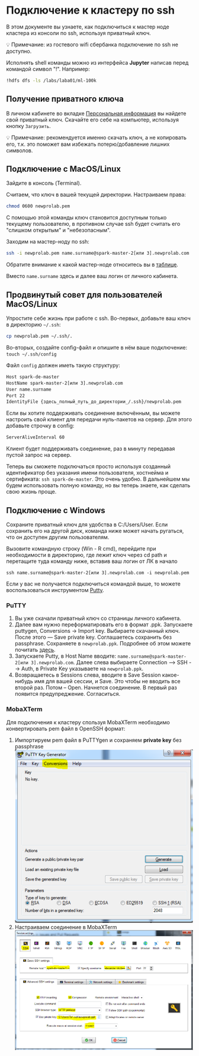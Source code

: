 # Подключение к кластеру по ssh

В этом документе вы узнаете, как подключиться к мастер ноде кластера из консоли по ssh, используя приватный ключ.

💡 Примечание: из гостевого wifi сбербанка подключение по ssh не доступно.

Исполнять shell команды можно из интерфейса **Jupyter** написав перед командой символ "!". Например:

```bash
!hdfs dfs -ls /labs/laba01/ml-100k
```

## Получение приватного ключа

В личном кабинете во вкладке [Персональная информация](https://lk-spark-de.newprolab.com/access) вы найдете свой приватный ключ. Скачайте его себе на компьютер, используя кнопку `Загрузить`.

💡 Примечание: рекомендуется именно скачать ключ, а не копировать его, т.к. это поможет вам избежать потерю/добавление лишних символов.

## Подключение с MacOS/Linux

Зайдите в консоль (Terminal).

Считаем, что ключ в вашей текущей директории. Настраиваем права:

```bash
chmod 0600 newprolab.pem
```

С помощью этой команды ключ становится доступным только текущему пользователю, в противном случае ssh будет считать его "слишком открытым" и "небезопасным".

Заходим на мастер-ноду по ssh:

```bash
ssh -i newprolab.pem name.surname@spark-master-2[или 3].newprolab.com
```

Обратите внимание к какой мастер-ноде относитесь вы в [таблице](Table_Users_Masters.md).

Вместо `name.surname` здесь и далее ваш логин от личного кабинета.

## Продвинутый совет для пользователей MacOS/Linux

Упростите себе жизнь при работе с ssh. Во-первых, добавьте ваш ключ в директорию `~/.ssh`:

```bash
cp newprolab.pem ~/.ssh/.
```

Во-вторых, создайте config-файл и опишите в нём ваше подключение: `touch ~/.ssh/config`

Файл `config` должен иметь такую структуру:

```bash
Host spark-de-master
HostName spark-master-2[или 3].newprolab.com
User name.surname
Port 22
IdentityFile {здесь_полный_путь_до_директории_/.ssh}/newprolab.pem
```

Если вы хотите поддерживать соединение включённым, вы можете настроить свой клиент для передачи нуль-пакетов на сервер. Для этого добавьте строчку в config:

```bash
ServerAliveInterval 60
```

Клиент будет поддерживать соединение, раз в минуту передавая пустой запрос на сервер.

Теперь вы сможете подключаться просто используя созданный идентификатор без указания имени пользователя, хостнейма и сертификата: `ssh spark-de-master`. Это очень удобно. В дальнейшем мы будем использовать полную команду, но вы теперь знаете, как сделать свою жизнь проще.

## Подключение с Windows

Сохраните приватный ключ для удобства в C:/Users/User. Если сохранить его на другой диск, команда ниже может начать ругаться, что он доступен другим пользователям.

Вызовите командную строку (Win - R cmd), перейдите при необходимости в директорию, где лежит ключ через cd path и перетащите туда команду ниже, вставив ваш логин от ЛК в начало

    ssh name.surname@spark-master-2[или 3].newprolab.com -i newprolab.pem

Если у вас не получается подключиться командой выше, то можете воспользоваться инструментом [Putty](<http://www.chiark.gree![chrome-proxy](images/chrome-proxy.png)nend.org.uk/~sgtatham/putty/download.html>).

### PuTTY

1. Вы уже скачали приватный ключ со страницы личного кабинета.
1. Далее вам нужно переформатировать его в формат .ppk.
   Запускаете puttygen, Conversions -> Import key. Выбираете скачанный ключ. После этого — Save private key. Соглашаетесь сохранить без passphrase. Сохраняете в `newprolab.ppk`.
   Подробнее об этом можете почитать [здесь](http://stackoverflow.com/questions/3190667/convert-pem-to-ppk-file-format).
1. Запускаете Putty, в Host Name вводите: `name.surname@spark-master-2[или 3].newprolab.com`. Далее слева выбираете Connection --> SSH --> Auth, в Private Key указываете на `newprolab.ppk`.
1. Возвращаетесь в Sessions слева, вводите в Save Session какое-нибудь имя для вашей сессии, и Save. Это чтобы не вводить все второй раз. Потом – Open. Начнется соединение. В первый раз появится предупреджение. Согласиться.

### MobaXTerm

Для подключения к кластеру спользуя MobaXTerm необходимо конвертировать pem файл в OpenSSH формат:

1. Импортируем pem файл в PuTTYgen и сохраняем **private key** без passphrase ![mobaxterm1](images/mobaxterm1.PNG)
1. Настраиваем соединение в MobaXTerm ![mobaxterm2](images/mobaxterm2.PNG)

